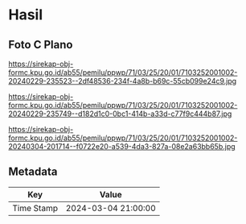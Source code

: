 # Hasil

## Foto C Plano

https://sirekap-obj-formc.kpu.go.id/ab55/pemilu/ppwp/71/03/25/20/01/7103252001002-20240229-235523--2df48536-234f-4a8b-b69c-55cb099e24c9.jpg

https://sirekap-obj-formc.kpu.go.id/ab55/pemilu/ppwp/71/03/25/20/01/7103252001002-20240229-235749--d182d1c0-0bc1-414b-a33d-c77f9c444b87.jpg

https://sirekap-obj-formc.kpu.go.id/ab55/pemilu/ppwp/71/03/25/20/01/7103252001002-20240304-201714--f0722e20-a539-4da3-827a-08e2a63bb65b.jpg


## Metadata

| Key        | Value               |
| ---------- | ------------------- |
| Time Stamp | 2024-03-04 21:00:00 |



